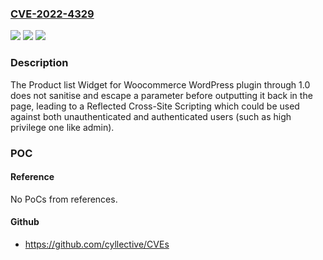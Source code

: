 ### [CVE-2022-4329](https://cve.mitre.org/cgi-bin/cvename.cgi?name=CVE-2022-4329)
![](https://img.shields.io/static/v1?label=Product&message=Product%20list%20Widget%20for%20Woocommerce&color=blue)
![](https://img.shields.io/static/v1?label=Version&message=%3D%200%20&color=brighgreen)
![](https://img.shields.io/static/v1?label=Vulnerability&message=CWE-79%20Cross-Site%20Scripting%20(XSS)&color=brighgreen)

### Description

The Product list Widget for Woocommerce WordPress plugin through 1.0 does not sanitise and escape a parameter before outputting it back in the page, leading to a Reflected Cross-Site Scripting which could be used against both unauthenticated and authenticated users (such as high privilege one like admin).

### POC

#### Reference
No PoCs from references.

#### Github
- https://github.com/cyllective/CVEs

